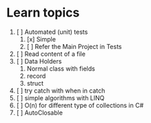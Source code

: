 # Learn topics

1. [ ] Automated (unit) tests
   1. [x] Simple
   2. [ ] Refer the Main Project in Tests 
2. [ ] Read content of a file
3. [ ] Data Holders
   1. Normal class with fields
   2. record
   3. struct
4. [ ] try catch with when in catch
5. [ ] simple algorithms with LINQ
6. [ ] O(n) for different type of collections in C#
7. [ ] AutoClosable